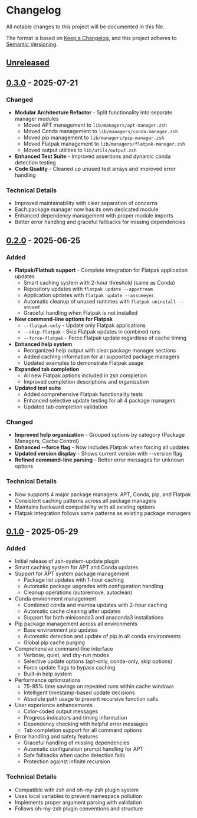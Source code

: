 # Changelog

All notable changes to this project will be documented in this file.

The format is based on [Keep a Changelog](https://keepachangelog.com/en/1.0.0/),
and this project adheres to [Semantic Versioning](https://semver.org/spec/v2.0.0.html).

## [Unreleased]

## [0.3.0] - 2025-07-21

### Changed
- **Modular Architecture Refactor** - Split functionality into separate manager modules
  - Moved APT management to `lib/managers/apt-manager.zsh`
  - Moved Conda management to `lib/managers/conda-manager.zsh`
  - Moved pip management to `lib/managers/pip-manager.zsh`
  - Moved Flatpak management to `lib/managers/flatpak-manager.zsh`
  - Moved output utilities to `lib/utils/output.zsh`
- **Enhanced Test Suite** - Improved assertions and dynamic conda detection testing
- **Code Quality** - Cleaned up unused test arrays and improved error handling

### Technical Details
- Improved maintainability with clear separation of concerns
- Each package manager now has its own dedicated module
- Enhanced dependency management with proper module imports
- Better error handling and graceful fallbacks for missing dependencies

## [0.2.0] - 2025-06-25

### Added
- **Flatpak/Flathub support** - Complete integration for Flatpak application updates
  - Smart caching system with 2-hour threshold (same as Conda)
  - Repository updates with `flatpak update --appstream`
  - Application updates with `flatpak update --assumeyes`
  - Automatic cleanup of unused runtimes with `flatpak uninstall --unused`
  - Graceful handling when Flatpak is not installed
- **New command-line options for Flatpak**
  - `--flatpak-only` - Update only Flatpak applications
  - `--skip-flatpak` - Skip Flatpak updates in combined runs
  - `--force-flatpak` - Force Flatpak update regardless of cache timing
- **Enhanced help system**
  - Reorganized help output with clear package manager sections
  - Added caching information for all supported package managers
  - Updated examples to demonstrate Flatpak usage
- **Expanded tab completion**
  - All new Flatpak options included in zsh completion
  - Improved completion descriptions and organization
- **Updated test suite**
  - Added comprehensive Flatpak functionality tests
  - Enhanced selective update testing for all 4 package managers
  - Updated tab completion validation

### Changed
- **Improved help organization** - Grouped options by category (Package Managers, Cache Control)
- **Enhanced --force flag** - Now includes Flatpak when forcing all updates
- **Updated version display** - Shows current version with --version flag
- **Refined command-line parsing** - Better error messages for unknown options

### Technical Details
- Now supports 4 major package managers: APT, Conda, pip, and Flatpak
- Consistent caching patterns across all package managers
- Maintains backward compatibility with all existing options
- Flatpak integration follows same patterns as existing package managers

## [0.1.0] - 2025-05-29

### Added
- Initial release of zsh-system-update plugin
- Smart caching system for APT and Conda updates
- Support for APT system package management
  - Package list updates with 1-hour caching
  - Automatic package upgrades with configuration handling
  - Cleanup operations (autoremove, autoclean)
- Conda environment management
  - Combined conda and mamba updates with 2-hour caching
  - Automatic cache cleaning after updates
  - Support for both miniconda3 and anaconda3 installations
- Pip package management across all environments
  - Base environment pip updates
  - Automatic detection and update of pip in all conda environments
  - Global pip cache purging
- Comprehensive command-line interface
  - Verbose, quiet, and dry-run modes
  - Selective update options (apt-only, conda-only, skip options)
  - Force update flags to bypass caching
  - Built-in help system
- Performance optimizations
  - 75-85% time savings on repeated runs within cache windows
  - Intelligent timestamp-based update decisions
  - Absolute path usage to prevent recursive function calls
- User experience enhancements
  - Color-coded output messages
  - Progress indicators and timing information
  - Dependency checking with helpful error messages
  - Tab completion support for all command options
- Error handling and safety features
  - Graceful handling of missing dependencies
  - Automatic configuration prompt handling for APT
  - Safe fallbacks when cache detection fails
  - Protection against infinite recursion

### Technical Details
- Compatible with zsh and oh-my-zsh plugin system
- Uses local variables to prevent namespace pollution
- Implements proper argument parsing with validation
- Follows oh-my-zsh plugin conventions and structure

[Unreleased]: https://github.com/cnlee1702/zsh-system-update/compare/v0.3.0...HEAD
[0.3.0]: https://github.com/cnlee1702/zsh-system-update/compare/v0.2.0...v0.3.0
[0.2.0]: https://github.com/cnlee1702/zsh-system-update/compare/v0.1.0...v0.2.0
[0.1.0]: https://github.com/cnlee1702/zsh-system-update/releases/tag/v0.1.0
